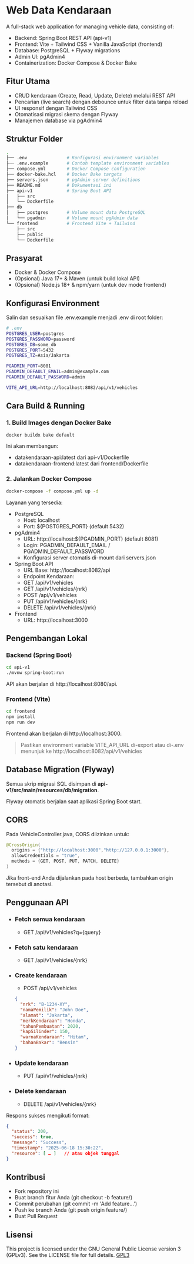 # Web Data Kendaraan

A full-stack web application for managing vehicle data, consisting of:

- Backend: Spring Boot REST API (api-v1)
- Frontend: Vite + Tailwind CSS + Vanilla JavaScript (frontend)
- Database: PostgreSQL + Flyway migrations
- Admin UI: pgAdmin4
- Containerization: Docker Compose & Docker Bake

## Fitur Utama
- CRUD kendaraan (Create, Read, Update, Delete) melalui REST API
- Pencarian (live search) dengan debounce untuk filter data tanpa reload
- UI responsif dengan Tailwind CSS
- Otomatisasi migrasi skema dengan Flyway
- Manajemen database via pgAdmin4

## Struktur Folder
```bash
.
├── .env               # Konfigurasi environment variables
├── .env.example       # Contoh template environment variables
├── compose.yml        # Docker Compose configuration
├── docker-bake.hcl    # Docker Bake targets
├── servers.json       # pgAdmin server definitions
├── README.md          # Dokumentasi ini
├── api-v1             # Spring Boot API
│   ├── src
│   └── Dockerfile
├── db
│   ├── postgres       # Volume mount data PostgreSQL
│   └── pgadmin        # Volume mount pgAdmin data
└── frontend           # Frontend Vite + Tailwind
    ├── src
    ├── public
    └── Dockerfile
```

## Prasyarat
- Docker & Docker Compose
- (Opsional) Java 17+ & Maven (untuk build lokal API)
- (Opsional) Node.js 18+ & npm/yarn (untuk dev mode frontend)

## Konfigurasi Environment
Salin dan sesuaikan file .env.example menjadi .env di root folder:

```bash
# .env
POSTGRES_USER=postgres
POSTGRES_PASSWORD=password
POSTGRES_DB=some_db
POSTGRES_PORT=5432
POSTGRES_TZ=Asia/Jakarta

PGADMIN_PORT=8081
PGADMIN_DEFAULT_EMAIL=admin@example.com
PGADMIN_DEFAULT_PASSWORD=admin

VITE_API_URL=http://localhost:8082/api/v1/vehicles
```

## Cara Build & Running

### 1. Build Images dengan Docker Bake

```bash
docker buildx bake default
```

Ini akan membangun:

- datakendaraan-api:latest dari api-v1/Dockerfile
- datakendaraan-frontend:latest dari frontend/Dockerfile

### 2. Jalankan Docker Compose

```bash
docker-compose -f compose.yml up -d
```

Layanan yang tersedia:

- PostgreSQL
  - Host: localhost
  - Port: ${POSTGRES_PORT} (default 5432)
- pgAdmin4
  - URL: http://localhost:${PGADMIN_PORT} (default 8081)
  - Login: PGADMIN_DEFAULT_EMAIL / PGADMIN_DEFAULT_PASSWORD
  - Konfigurasi server otomatis di-mount dari servers.json
- Spring Boot API
  - URL Base: http://localhost:8082/api
  - Endpoint Kendaraan:
  - GET /api/v1/vehicles
  - GET /api/v1/vehicles/{nrk}
  - POST /api/v1/vehicles
  - PUT /api/v1/vehicles/{nrk}
  - DELETE /api/v1/vehicles/{nrk}
- Frontend
  - URL: http://localhost:3000

## Pengembangan Lokal

### Backend (Spring Boot)

```bash
cd api-v1
./mvnw spring-boot:run
```

API akan berjalan di http://localhost:8080/api.

### Frontend (Vite)

```bash
cd frontend
npm install
npm run dev
```

Frontend akan berjalan di http://localhost:3000.

> Pastikan environment variable VITE_API_URL di-export atau di-.env menunjuk ke http://localhost:8082/api/v1/vehicles

## Database Migration (Flyway)

Semua skrip migrasi SQL disimpan di **api-v1/src/main/resources/db/migration**.

Flyway otomatis berjalan saat aplikasi Spring Boot start.

## CORS

Pada VehicleController.java, CORS diizinkan untuk:

```java
@CrossOrigin(
  origins = {"http://localhost:3000","http://127.0.0.1:3000"},
  allowCredentials = "true",
  methods = {GET, POST, PUT, PATCH, DELETE}
)
```

Jika front-end Anda dijalankan pada host berbeda, tambahkan origin tersebut di anotasi.

## Penggunaan API
- ### Fetch semua kendaraan
  - GET /api/v1/vehicles?q={query}
- ### Fetch satu kendaraan
  - GET /api/v1/vehicles/{nrk}
- ### Create kendaraan
  - POST /api/v1/vehicles
  ```json
  {
    "nrk": "B-1234-XY",
    "namaPemilik": "John Doe",
    "alamat": "Jakarta",
    "merkKendaraan": "Honda",
    "tahunPembuatan": 2020,
    "kapSilinder": 150,
    "warnaKendaraan": "Hitam",
    "bahanBakar": "Bensin"
  }
  ```
- ### Update kendaraan
  - PUT /api/v1/vehicles/{nrk}
- ### Delete kendaraan
  - DELETE /api/v1/vehicles/{nrk}

Respons sukses mengikuti format:

```json
{
  "status": 200,
  "success": true,
  "message": "Success",
  "timestamp": "2025-06-18 15:30:22",
  "resource": [ … ]   // atau objek tunggal
}
```

## Kontribusi
- Fork repository ini
- Buat branch fitur Anda (git checkout -b feature/<nama>)
- Commit perubahan (git commit -m 'Add feature...')
- Push ke branch Anda (git push origin feature/<nama>)
- Buat Pull Request

## Lisensi
This project is licensed under the GNU General Public License version 3 (GPLv3). See the LICENSE file for full details. [GPL3](https://www.gnu.org/licenses/gpl-3.0.txt)

